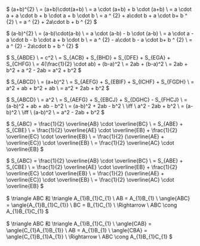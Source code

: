 $
(a+b)^{2} 
\\ = (a+b)\cdot(a+b)
\\ = a \cdot (a+b) + b \cdot (a+b)
\\ = a \cdot a + a \cdot b + b \cdot a + b \cdot b
\\ = a ^ {2} + a\cdot b + a \cdot b+ b ^ {2} 
\\ = a ^ {2} + 2a\cdot b + b ^ {2} 
$

$
(a-b)^{2} 
\\ = (a-b)\cdot(a-b)
\\ = a \cdot (a-b) - b \cdot (a-b)
\\ = a \cdot a - a \cdot b - b \cdot a + b \cdot b
\\ = a ^ {2} - a\cdot b - a \cdot b+ b ^ {2} 
\\ = a ^ {2} - 2a\cdot b + b ^ {2} 
$


$
S_{ABDE} 
\\ = c^2
\\ = S_{ACB} + S_{BHD} + S_{DFE} + S_{EGA} + S_{CHFG}
\\ = 4(\frac{1}{2} \cdot ab) + (b-a)^2 
\\ = 2ab + (b-a)^2
\\ = 2ab + b^2 + a ^2 - 2ab
= a^2 + b^2
$

$
S_{ABCD} 
\\ = (a+b)^2
\\ = S_{AEFG} + S_{EBIF} + S_{ICHF} + S_{FGDH}
\\ = a^2 + ab + b^2 + ab
\\ = a^2 + 2ab + b^2
$


$
S_{ABCD} 
\\ = a^2
\\ = S_{AEFG} + S_{EBCJ} + S_{DGHC} - S_{FHCJ}
\\ = (a-b)^2 + ab + ab - b^2
\\ = (a-b)^2 + 2ab - b^2
\\
\iff
\\ 
a^2 - 2ab + b^2
\\ = (a-b)^2 
\\
\iff
\\ 
(a-b)^2 
\\ =  a^2 - 2ab + b^2
$

$
S_{ABC} = \frac{1}{2} \overline{AB} \cdot  \overline{BC}
\\ = S_{ABE} + S_{CBE}
\\ = \frac{1}{2} \overline{AE} \cdot  \overline{EB} + \frac{1}{2} \overline{EC} \cdot  \overline{EB}
\\ = \frac{1}{2} (\overline{AE} + \overline{EC}) \cdot  \overline{EB}
\\ = \frac{1}{2} \overline{AC} \cdot  \overline{EB}
$


$
S_{ABC} = \frac{1}{2} \overline{AB} \cdot  \overline{BC}
\\ = S_{ABE} + S_{CBE}
\\ = \frac{1}{2} \overline{AE} \cdot  \overline{EB} + \frac{1}{2} \overline{EC} \cdot  \overline{EB}
\\ = \frac{1}{2} (\overline{AE} + \overline{EC}) \cdot  \overline{EB}
\\ = \frac{1}{2} \overline{AC} \cdot  \overline{EB}
$

$
\triangle ABC 和 \triangle A_{1}B_{1}C_{1}
\\ AB = A_{1}B_{1}
\\ \angle{ABC} = \angle{A_{1}B_{1}C_{1}}
\\ BC = B_{1}C_{1}
\\ \Rightarrow
\\ ABC \cong A_{1}B_{1}C_{1}
$


$
\triangle ABC 和 \triangle A_{1}B_{1}C_{1}
\\ \angle{CAB} = \angle{C_{1}A_{1}B_{1}}
\\ AB = A_{1}B_{1}
\\ \angle{CBA} = \angle{C_{1}B_{1}A_{1}}
\\ \Rightarrow
\\ ABC \cong A_{1}B_{1}C_{1}
$